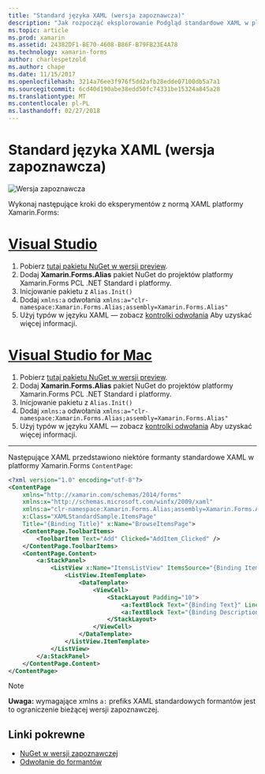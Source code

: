 ```yaml
---
title: "Standard języka XAML (wersja zapoznawcza)"
description: "Jak rozpocząć eksplorowanie Podgląd standardowe XAML w platformy Xamarin.Forms"
ms.topic: article
ms.prod: xamarin
ms.assetid: 24382DF1-BE70-4608-B86F-B79FB23E4A78
ms.technology: xamarin-forms
author: charlespetzold
ms.author: chape
ms.date: 11/15/2017
ms.openlocfilehash: 3214a76ee3f976f5dd2afb28edde07100db5a7a1
ms.sourcegitcommit: 6cd40d190abe38edd50fc74331be15324a845a28
ms.translationtype: MT
ms.contentlocale: pl-PL
ms.lasthandoff: 02/27/2018
---
```

# <a name="xaml-standard-preview"></a>Standard języka XAML (wersja zapoznawcza)

![Wersja zapoznawcza](~/media/shared/preview.png)

Wykonaj następujące kroki do eksperymentów z normą XAML platformy Xamarin.Forms:

# <a name="visual-studiotabvswin"></a>[Visual Studio](#tab/vswin)

1. Pobierz [tutaj pakietu NuGet w wersji preview](https://aka.ms/xf-xamlstandard-nuget).
2. Dodaj **Xamarin.Forms.Alias** pakiet NuGet do projektów platformy Xamarin.Forms PCL .NET Standard i platformy.
3. Inicjowanie pakietu z `Alias.Init()`
4. Dodaj `xmlns:a` odwołania `xmlns:a="clr-namespace:Xamarin.Forms.Alias;assembly=Xamarin.Forms.Alias"`
5. Użyj typów w języku XAML — zobacz [kontrolki odwołania](controls.md) Aby uzyskać więcej informacji.

# <a name="visual-studio-for-mactabvsmac"></a>[Visual Studio for Mac](#tab/vsmac)

1. Pobierz [tutaj pakietu NuGet w wersji preview](https://aka.ms/xf-xamlstandard-nuget).
2. Dodaj **Xamarin.Forms.Alias** pakiet NuGet do projektów platformy Xamarin.Forms PCL .NET Standard i platformy.
3. Inicjowanie pakietu z `Alias.Init()`
4. Dodaj `xmlns:a` odwołania `xmlns:a="clr-namespace:Xamarin.Forms.Alias;assembly=Xamarin.Forms.Alias"`
5. Użyj typów w języku XAML — zobacz [kontrolki odwołania](controls.md) Aby uzyskać więcej informacji.

-----

Następujące XAML przedstawiono niektóre formanty standardowe XAML w platformy Xamarin.Forms `ContentPage`:

```xml
<?xml version="1.0" encoding="utf-8"?>
<ContentPage 
    xmlns="http://xamarin.com/schemas/2014/forms" 
    xmlns:x="http://schemas.microsoft.com/winfx/2009/xaml" 
    xmlns:a="clr-namespace:Xamarin.Forms.Alias;assembly=Xamarin.Forms.Alias"
    x:Class="XAMLStandardSample.ItemsPage" 
    Title="{Binding Title}" x:Name="BrowseItemsPage">
    <ContentPage.ToolbarItems>
        <ToolbarItem Text="Add" Clicked="AddItem_Clicked" />
    </ContentPage.ToolbarItems>
    <ContentPage.Content>
        <a:StackPanel>
            <ListView x:Name="ItemsListView" ItemsSource="{Binding Items}" VerticalOptions="FillAndExpand" HasUnevenRows="true" RefreshCommand="{Binding LoadItemsCommand}" IsPullToRefreshEnabled="true" IsRefreshing="{Binding IsBusy, Mode=OneWay}" CachingStrategy="RecycleElement" ItemSelected="OnItemSelected">
                <ListView.ItemTemplate>
                    <DataTemplate>
                        <ViewCell>
                            <StackLayout Padding="10">
                                <a:TextBlock Text="{Binding Text}" LineBreakMode="NoWrap" Style="{DynamicResource ListItemTextStyle}" FontSize="16" />
                                <a:TextBlock Text="{Binding Description}" LineBreakMode="NoWrap" Style="{DynamicResource ListItemDetailTextStyle}" FontSize="13" />
                            </StackLayout>
                        </ViewCell>
                    </DataTemplate>
                </ListView.ItemTemplate>
            </ListView>
        </a:StackPanel>
    </ContentPage.Content>
</ContentPage>
```

> [!NOTE]
> **Uwaga:** wymagające xmlns `a:` prefiks XAML standardowych formantów jest to ograniczenie bieżącej wersji zapoznawczej.


## <a name="related-links"></a>Linki pokrewne

- [NuGet w wersji zapoznawczej](https://aka.ms/xf-xamlstandard-nuget)
- [Odwołanie do formantów](controls.md)
